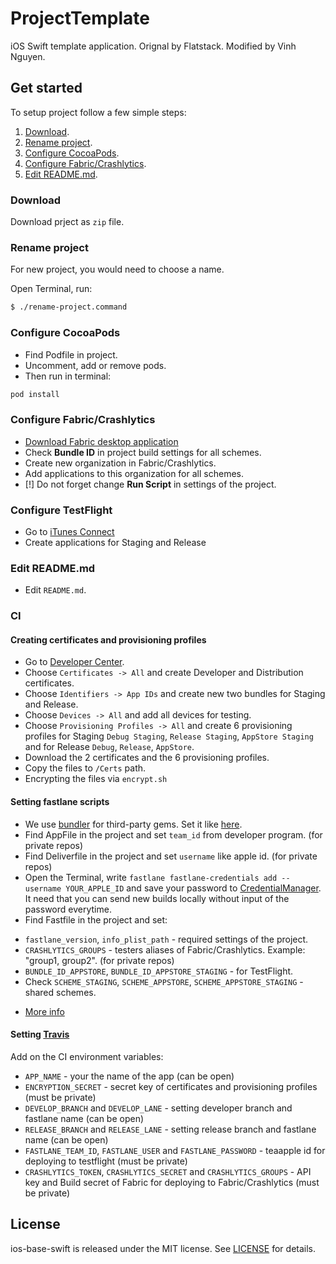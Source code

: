 # ProjectTemplate

iOS Swift template application. Orignal by Flatstack. Modified by Vinh Nguyen.

## Get started

To setup project follow a few simple steps:

1.  [Download][1].
2.  [Rename project][2].
3.  [Configure CocoaPods][4].
4.  [Configure Fabric/Crashlytics][5].
5.  [Edit README.md][6].

### Download

Download prject as `zip` file.

### Rename project

For new project, you would need to choose a name.

Open Terminal, run:

```bash
$ ./rename-project.command
```

### Configure CocoaPods

-   Find Podfile in project.
-   Uncomment, add or remove pods.
-   Then run in terminal:

```sh
pod install
```

### Configure Fabric/Crashlytics

-   [Download Fabric desktop application][13]
-   Check **Bundle ID** in project build settings for all schemes.
-   Create new organization in Fabric/Crashlytics.
-   Add applications to this organization for all schemes.
-   [!] Do not forget change **Run Script** in settings of the project.

### Configure TestFlight

-   Go to [iTunes Connect][20]
-   Create applications for Staging and Release

### Edit README.md

-   Edit `README.md`.

### CI

#### Creating certificates and provisioning profiles

-   Go to [Developer Center][14].
-   Choose `Certificates -> All` and create Developer and Distribution certificates.
-   Choose `Identifiers -> App IDs` and create new two bundles for Staging and Release.
-   Choose `Devices -> All` and add all devices for testing.
-   Choose `Provisioning Profiles -> All` and create 6 provisioning profiles for Staging `Debug Staging`, `Release Staging`, `AppStore Staging` and for Release `Debug`, `Release`, `AppStore`.
-   Download the 2 certificates and the 6 provisioning profiles.
-   Copy the files to `/Certs` path.
-   Encrypting the files via `encrypt.sh`

#### Setting fastlane scripts

-   We use [bundler][16] for third-party gems. Set it like [here][17].
-   Find AppFile in the project and set `team_id` from developer program. (for private repos)
-   Find Deliverfile in the project and set `username` like apple id. (for private repos)
-   Open the Terminal, write `fastlane fastlane-credentials add --username YOUR_APPLE_ID` and save your password to [CredentialManager][18]. It need that you can send new builds locally without input of the password everytime.
-   Find Fastfile in the project and set:

*   `fastlane_version`, `info_plist_path` - required settings of the project.
*   `CRASHLYTICS_GROUPS` - testers aliases of Fabric/Crashlytics. Example: "group1, group2". (for private repos)
*   `BUNDLE_ID_APPSTORE`, `BUNDLE_ID_APPSTORE_STAGING` - for TestFlight.
*   Check `SCHEME_STAGING`, `SCHEME_APPSTORE`, `SCHEME_APPSTORE_STAGING` - shared schemes.

-   [More info][15]

#### Setting [Travis][19]

Add on the CI environment variables:

-   `APP_NAME` - your the name of the app (can be open)
-   `ENCRYPTION_SECRET` - secret key of certificates and provisioning profiles (must be private)
-   `DEVELOP_BRANCH` and `DEVELOP_LANE` - setting developer branch and fastlane name (can be open)
-   `RELEASE_BRANCH` and `RELEASE_LANE` - setting release branch and fastlane name (can be open)
-   `FASTLANE_TEAM_ID`, `FASTLANE_USER` and `FASTLANE_PASSWORD` - teaapple id for deploying to testflight (must be private)
-   `CRASHLYTICS_TOKEN`, `CRASHLYTICS_SECRET` and `CRASHLYTICS_GROUPS` - API key and Build secret of Fabric for deploying to Fabric/Crashlytics (must be private)

## License

ios-base-swift is released under the MIT license. See [LICENSE][7] for details.

[1]: #download
[2]: #rename-project
[3]: #configure-mogenerator
[4]: #configure-cocoapods
[5]: #configure-fabric-crashlytics
[6]: #edit-readme-md
[7]: LICENSE
[8]: http://github.com/nikitafomin
[9]: https://github.com/NikolaevSergey
[10]: https://github.com/VladimirGoncharov
[11]: http://www.flatstack.com
[12]: https://github.com/fs/ios-base-swift/graphs/contributors
[13]: https://get.fabric.io
[14]: https://developer.apple.com/
[15]: https://docs.fastlane.tools/getting-started/ios/setup/
[16]: https://bundler.io/
[17]: https://docs.fastlane.tools/getting-started/ios/setup/#use-a-gemfile
[18]: https://docs.fastlane.tools/advanced/#adding-credentials
[19]: https://travis-ci.org
[20]: https://itunesconnect.apple.com
